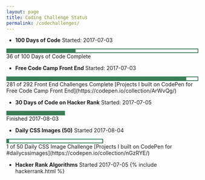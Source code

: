 ```yaml
---
layout: page
title: Coding Challenge Status
permalink: /codechallenges/
---
```



+ **100 Days of Code**
Started: 2017-07-03
<div style = "width: 100%; height: 8px; border: 2px; border-style: solid; border-color: #3a7f57;">
  <div style = "width: 36%; height: 8px; background-color: #3a7f57;">
  </div>
</div>
36 of 100 Days of Code Complete

+ **Free Code Camp Front End**
Started: 2017-07-03
<div style = "width: 100%; height: 8px; border: 2px; border-style: solid; border-color: #3a7f57;">
  <div style = "width: 94%; height: 8px; background-color: #3a7f57;">
  </div>
</div>
281 of 292 Front End Challenges Complete
[Projects I built on CodePen for Free Code Camp Front End](https://codepen.io/collection/ArWvQg/)

+ **30 Days of Code on Hacker Rank**
Started: 2017-07-05
<div style = "width: 30%; height: 8px; border: 2px; border-style: solid; border-color: #3a7f57;">
  <div style = "width: 100%; height: 8px; background-color: #3a7f57;">
  </div>   
</div>
Finished 2017-08-03


+ **Daily CSS Images (50)**
Started 2017-08-04    
<div style = "width: 50%; height: 8px; border: 2px; border-style: solid; border-color: #3a7f57;">
  <div style = "width: 2%; height: 8px; background-color: #3a7f57;">
  </div>   
</div>
1 of 50 Daily CSS Image Challenge
[Projects I built on CodePen for #dailycssimages](https://codepen.io/collection/nGzRYE/)

    
+ **Hacker Rank Algorithms**
Started 2017-07-05
{% include hackerrank.html %}